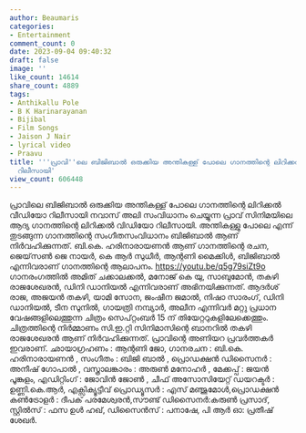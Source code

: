 ```yaml
---
author: Beaumaris
categories:
- Entertainment
comment_count: 0
date: 2023-09-04 09:40:32
draft: false
image: ''
like_count: 14614
share_count: 4889
tags:
- Anthikallu Pole
- B K Harinarayanan
- Bijibal
- Film Songs
- Jaison J Nair
- lyrical video
- Praavu
title: '''പ്രാവി''ലെ ബിജിബാൽ ഒരുക്കിയ അന്തികള്ള് പോലെ ഗാനത്തിന്റെ ലിറിക്കൽ വീഡിയോ
  റിലീസായി'
view_count: 606448
---
```


പ്രാവിലെ ബിജിബാൽ ഒരുക്കിയ അന്തികള്ള് പോലെ ഗാനത്തിന്റെ ലിറിക്കൽ വീഡിയോ റിലീസായി നവാസ് അലി സംവിധാനം ചെയ്യുന്ന പ്രാവ് സിനിമയിലെ ആദ്യ ഗാനത്തിന്റെ ലിറിക്കൽ വിഡിയോ റിലീസായി. അന്തികള്ളു പോലെ എന്ന് തുടങ്ങുന്ന ഗാനത്തിന്റെ സംഗീതസംവിധാനം ബിജിബാൽ ആണ് നിർവഹിക്കുന്നത്. ബി.കെ. ഹരിനാരായണൻ ആണ് ഗാനത്തിന്റെ രചന, ജെയ്‌സൺ ജെ നായർ, കെ ആർ സുധീർ, ആന്റണി മൈക്കിൾ, ബിജിബാൽ എന്നിവരാണ് ഗാനത്തിന്റെ ആലാപനം. https://youtu.be/q5g79siZt9o ഗാനരംഗത്തിൽ അമിത് ചക്കാലക്കൽ, മനോജ് കെ യു, സാബുമോൻ, തകഴി രാജശേഖരൻ, ഡിനി ഡാനിയൽ എന്നിവരാണ് അഭിനയിക്കുന്നത്. ആദർശ് രാജ, അജയൻ തകഴി, യാമി സോന, ജംഷീന ജമാൽ, നിഷാ സാരംഗ്, ഡിനി ഡാനിയൽ, ടീന സുനിൽ, ഗായത്രി നമ്പ്യാർ, അലീന എന്നിവർ മറ്റു പ്രധാന വേഷങ്ങളിലെത്തുന്ന ചിത്രം സെപ്റ്റംബർ 15 ന് തിയേറ്ററുകളിലേക്കെത്തും. ചിത്രത്തിന്റെ നിർമ്മാണം സി.ഇ.റ്റി സിനിമാസിന്റെ ബാനറിൽ തകഴി രാജശേഖരൻ ആണ് നിർവഹിക്കുന്നത്. പ്രാവിന്റെ അണിയറ പ്രവർത്തകർ ഇവരാണ്. ഛായാഗ്രഹണം : ആന്റണി ജോ, ഗാനരചന : ബി.കെ. ഹരിനാരായണൻ , സംഗീതം : ബിജി ബാൽ , പ്രൊഡക്ഷൻ ഡിസൈനർ : അനീഷ് ഗോപാൽ , വസ്ത്രാലങ്കാരം : അരുൺ മനോഹർ , മേക്കപ്പ് : ജയൻ പൂങ്കുളം, എഡിറ്റിംഗ് : ജോവിൻ ജോൺ , ചീഫ് അസോസിയേറ്റ് ഡയറക്ടർ : ഉണ്ണി.കെ.ആർ, എക്സിക്യൂട്ടീവ് പ്രൊഡ്യൂസർ : എസ് മഞ്ജുമോൾ,പ്രൊഡക്ഷൻ കൺട്രോളർ : ദീപക് പരമേശ്വരൻ,സൗണ്ട് ഡിസൈനർ:കരുൺ പ്രസാദ്, സ്റ്റിൽസ് : ഫസ ഉൾ ഹഖ്, ഡിസൈൻസ് : പനാഷേ, പി ആർ ഓ: പ്രതീഷ് ശേഖർ.